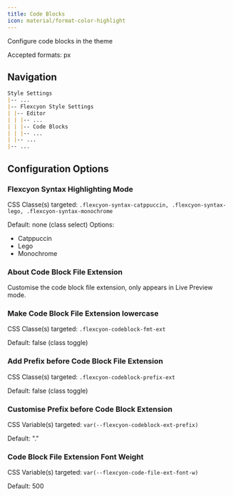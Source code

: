 ```yaml
---
title: Code Blocks
icon: material/format-color-highlight
---
```


Configure code blocks in the theme

Accepted formats: px

## Navigation

```md
Style Settings
|-- ...
|-- Flexcyon Style Settings
| |-- Editor
| | |-- ...
| | |-- Code Blocks
| | |-- ...
| |-- ...
|-- ...
```

## Configuration Options

### Flexcyon Syntax Highlighting Mode

CSS Classe(s) targeted: `.flexcyon-syntax-catppuccin,
.flexcyon-syntax-lego, .flexcyon-syntax-monochrome`

Default: none (class select)
Options:

- Catppuccin
- Lego
- Monochrome

### About Code Block File Extension

Customise the code block file extension, only appears in Live Preview mode.

### Make Code Block File Extension lowercase

CSS Classe(s) targeted: `.flexcyon-codeblock-fmt-ext`

Default: false (class toggle)

### Add Prefix before Code Block File Extension

CSS Classe(s) targeted: `.flexcyon-codeblock-prefix-ext`

Default: false (class toggle)

### Customise Prefix before Code Block Extension

CSS Variable(s) targeted: `var(--flexcyon-codeblock-ext-prefix)`

Default: "."

### Code Block File Extension Font Weight

CSS Variable(s) targeted: `var(--flexcyon-code-file-ext-font-w)`

Default: 500
